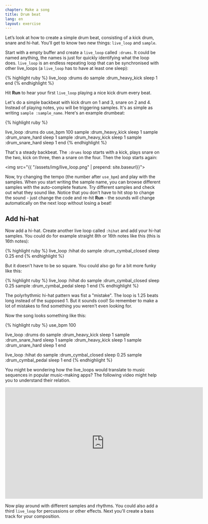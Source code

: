 ```yaml
---
chapter: Make a song
title: Drum beat
lang: en
layout: exercise
---
```


Let’s look at how to create a simple drum beat, consisting of a kick drum, snare and hi-hat. You'll get to know two new things: `live_loop` and `sample`.

Start with a empty buffer and create a `live_loop` called `:drums`. It could be named anything, the names is just for quickly identifying what the loop does. `live_loop` is an endless repeating loop that can be synchronised with other live_loops (a `live_loop` has to have at least one sleep):

{% highlight ruby %}
live_loop :drums do
  sample :drum_heavy_kick
  sleep 1
end
{% endhighlight %}

Hit **Run** to hear your first `live_loop` playing a nice kick drum every beat. 

Let's do a simple backbeat with kick drum on 1 and 3, snare on 2 and 4. Instead of playing notes, you will be triggering samples. It's as simple as writing `sample :sample_name`. Here's an example drumbeat:

{% highlight ruby %}

live_loop :drums do
  use_bpm 100
  sample :drum_heavy_kick
  sleep 1
  sample :drum_snare_hard
  sleep 1
  sample :drum_heavy_kick
  sleep 1
  sample :drum_snare_hard
  sleep 1
end
{% endhighlight %}

That's a steady backbeat. The `:drums` loop starts with a kick, plays snare on the two, kick on three, then a snare on the four. Then the loop starts again:

<img src="{{ "/assets/img/live_loop.png" | prepend: site.baseurl}}">

Now, try changing the tempo (the number after `use_bpm`) and play with the samples. When you start writing the sample name, you can browse different samples with the auto-complete feature. Try different samples and check out what they sound like. Notice that you don't have to hit stop to change the sound - just change the code and re-hit **Run** - the sounds will change automatically on the next loop without losing a beat!

## Add hi-hat

Now add a hi-hat. Create another live loop called `:hihat` and add your hi-hat samples. You could do for example straight 8th or 16th notes like this (this is 16th notes):

{% highlight ruby %}
live_loop :hihat do
  sample :drum_cymbal_closed
  sleep 0.25
end
{% endhighlight %}

But it doesn't have to be so square. You could also go for a bit more funky like this:

{% highlight ruby %}
live_loop :hihat do
  sample :drum_cymbal_closed
  sleep 0.25
  sample :drum_cymbal_pedal
  sleep 1
end
{% endhighlight %}

The polyrhythmic hi-hat pattern was fist a "mistake". The loop is 1.25 beats long instead of the supposed 1. But it sounds cool! So remember to make a lot of mistakes to find something you weren't even looking for.

Now the song looks something like this:

{% highlight ruby %}
use_bpm 100

live_loop :drums do
  sample :drum_heavy_kick
  sleep 1
  sample :drum_snare_hard
  sleep 1
  sample :drum_heavy_kick
  sleep 1
  sample :drum_snare_hard
  sleep 1
end

live_loop :hihat do
  sample :drum_cymbal_closed
  sleep 0.25
  sample :drum_cymbal_pedal
  sleep 1
end
{% endhighlight %}

You might be wondering how the live_loops would translate to music sequences in popular music-making apps? The following video might help you to understand their relation.

<iframe width="640" height="360" src="https://www.youtube.com/embed/iFMNOb33_KM?rel=0&amp;controls=0&amp;showinfo=0" frameborder="0" allowfullscreen></iframe>

Now play around with different samples and rhythms. You could also add a third `live_loop` for percussions or other effects. Next you'll create a bass track for your composition.
